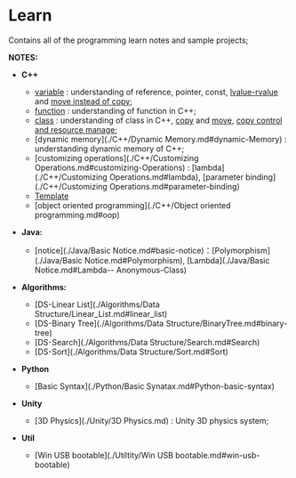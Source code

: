 # Learn

Contains all of the programming learn notes and sample projects;

**NOTES:**
- **C++**
	- [variable](./C++/Variable.md#variable) : understanding of reference, pointer, const, [lvalue-rvalue](./C++/Variable.md#lvalue--rvalue) and [move instead of copy](./C++/Variable.md#move-instead-of-copy);
	- [function](./C++/Function.md#function) : understanding of function in C++;
	- [class](./C++/Class.md#class) : understanding of class in C++, [copy](./C++/Class.md#copy-constructor) and [move](./C++/Class.md#move-constructor--move-assignment-operator),  [copy control and resource manage](./C++/Class.md#copy-control--resource-manager);
	- [dynamic memory](./C++/Dynamic Memory.md#dynamic-Memory) : understanding dynamic memory of C++;
	- [customizing operations](./C++/Customizing Operations.md#customizing-Operations) : [lambda](./C++/Customizing Operations.md#lambda), [parameter binding](./C++/Customizing Operations.md#parameter-binding)
	- [Template](./C++/Template.md#template)
	- [object oriented programming](./C++/Object oriented programming.md#oop)

- **Java:**
	- [notice](./Java/Basic Notice.md#basic-notice)：[Polymorphism](./Java/Basic Notice.md#Polymorphism), [Lambda](./Java/Basic Notice.md#Lambda-- Anonymous-Class)

- **Algorithms:**
	- [DS-Linear List](./Algorithms/Data Structure/Linear_List.md#linear_list)
	- [DS-Binary Tree](./Algorithms/Data Structure/BinaryTree.md#binary-tree)
	- [DS-Search](./Algorithms/Data Structure/Search.md#Search)
	- [DS-Sort](./Algorithms/Data Structure/Sort.md#Sort)

- **Python**
	- [Basic Syntax](./Python/Basic Synatax.md#Python-basic-syntax)

- **Unity**
	- [3D Physics](./Unity/3D Physics.md) : Unity 3D physics system;

- **Util**
	- [Win USB bootable](./Utiltity/Win USB bootable.md#win-usb-bootable)